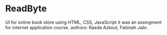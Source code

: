 # ReadByte
UI for online book store
using HTML, CSS, JavaScript
it was an assingment for internet application course.
authors: Raeda Azkoul, Fatimah Jabr.
